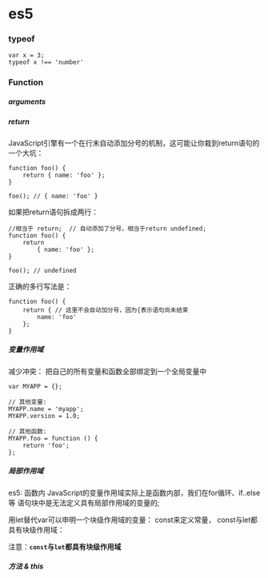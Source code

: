 es5
===

### typeof

```
var x = 3;
typeof x !== 'number'

```

### Function

##### arguments

##### return

JavaScript引擎有一个在行末自动添加分号的机制，这可能让你栽到return语句的一个大坑：

```
function foo() {
    return { name: 'foo' };
}

foo(); // { name: 'foo' }
```

如果把return语句拆成两行：

```
//相当于 return;  // 自动添加了分号，相当于return undefined;
function foo() {
    return
        { name: 'foo' };
}

foo(); // undefined
```

正确的多行写法是：

```
function foo() {
    return { // 这里不会自动加分号，因为{表示语句尚未结束
        name: 'foo'
    };
}
```

##### 变量作用域

减少冲突： 把自己的所有变量和函数全部绑定到一个全局变量中

```
var MYAPP = {};

// 其他变量:
MYAPP.name = 'myapp';
MYAPP.version = 1.0;

// 其他函数:
MYAPP.foo = function () {
    return 'foo';
};

```

##### 局部作用域

es5: 函数内 JavaScript的变量作用域实际上是函数内部，我们在for循环、if..else等 语句块中是无法定义具有局部作用域的变量的;

用let替代var可以申明一个块级作用域的变量： const来定义常量， const与let都具有块级作用域：

注意：**`const`与`let`都具有块级作用域**

##### 方法 & this
